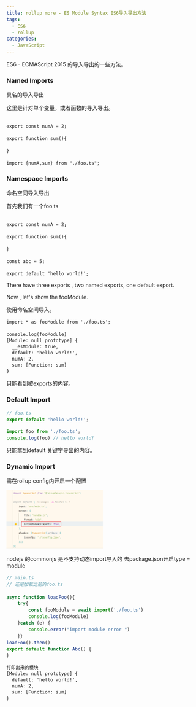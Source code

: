 ```yaml
---
title: rollup more - ES Module Syntax ES6导入导出方法
tags:
  - ES6
  - rollup
categories:
  - JavaScript
---
```

ES6 - ECMAScript 2015 的导入导出的一些方法。


### Named Imports

具名的导入导出

这里是针对单个变量，或者函数的导入导出。

```

export const numA = 2;

export function sum(){  

}

import {numA,sum} from "./foo.ts";

```

### Namespace Imports

命名空间导入导出

首先我们有一个foo.ts
```
  
export const numA = 2;  
  
export function sum(){  
  
}  
  
const abc = 5;  
  
export default 'hello world!';
```

There have three exports , two named exports, one default export.

Now , let's show the fooModule.

使用命名空间导入。

```
import * as fooModule from './foo.ts';

console.log(fooModule)
[Module: null prototype] {
  __esModule: true,
  default: 'hello world!',
  numA: 2,
  sum: [Function: sum]
}

```

只能看到被exports的内容。

### Default Import

```ts
// foo.ts
export default 'hello world!';
```

``` ts
import foo from './foo.ts';  
console.log(foo) // hello world!
```


只能拿到default 关键字导出的内容。


### Dynamic Import

需在rollup config内开启一个配置

<img src="https://raw.githubusercontent.com/InsHomePgup/pic_go_img/main/blog/20241220133147887.png" width="50%">

nodejs 的commonjs 是不支持动态import导入的
去package.json开启type = module

``` ts
// main.ts
// 还是加载之前的foo.ts

async function loadFoo(){  
    try{  
        const fooModule = await import('./foo.ts')  
        console.log(fooModule)  
    }catch (e) {  
        console.error("import module error ")  
    }}  
loadFoo().then()  
export default function Abc() {  
}
```

```text
打印出来的模块
[Module: null prototype] {
  default: 'hello world!',
  numA: 2,
  sum: [Function: sum]
}
```